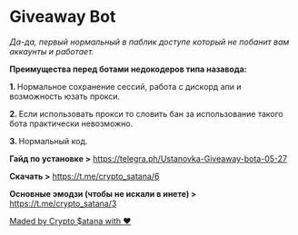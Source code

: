 # Giveaway Bot

<i>Да-да, первый нормальный в паблик доступе который не побанит вам аккаунты и работает.</i>

<b>Преимущества перед ботами недокодеров типа назавода:</b>

<b>1. </b>Нормальное сохранение сессий, работа с дискорд апи и возможность юзать прокси. 

<b>2. </b>Если использовать прокси то словить бан за использование такого бота практически невозможно. 

<b>3. </b>Нормальный код.  

<b>Гайд по установке &gt;</b> https://telegra.ph/Ustanovka-Giveaway-bota-05-27

<b>Скачать &gt;</b> https://t.me/crypto_satana/6

<b>Основные эмодзи (чтобы не искали в инете) &gt;</b> https://t.me/crypto_satana/3

<a href="https://t.me/crypto_satana">Maded by Crypto $atana with ❤️</a>
